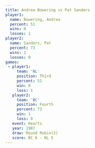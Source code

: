```yaml
---
title: Andrea Bowering vs Pat Sanders
player1:                
  name: Bowering, Andrea
  percent: 51           
  wins: 0               
  losses: 1             
player2:                
  name: Sanders, Pat    
  percent: 73           
  wins: 1               
  losses: 0             
games:
 - player1:         
     team: 'NL'     
     position: Third
     percent: 51    
     win: 0         
     loss: 1        
   player2:          
     team: 'BC'      
     position: Fourth
     percent: 73     
     win: 1          
     loss: 0         
   event: Hearts       
   year: 1987          
   draw: Round Robin(2)
   score: BC 6 - NL 5  
---
```

